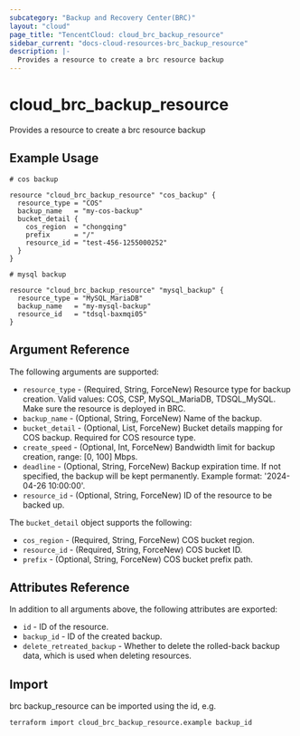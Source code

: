 ```yaml
---
subcategory: "Backup and Recovery Center(BRC)"
layout: "cloud"
page_title: "TencentCloud: cloud_brc_backup_resource"
sidebar_current: "docs-cloud-resources-brc_backup_resource"
description: |-
  Provides a resource to create a brc resource backup
---
```


# cloud_brc_backup_resource

Provides a resource to create a brc resource backup

## Example Usage

```hcl
# cos backup

resource "cloud_brc_backup_resource" "cos_backup" {
  resource_type = "COS"
  backup_name   = "my-cos-backup"
  bucket_detail {
    cos_region  = "chongqing"
    prefix      = "/"
    resource_id = "test-456-1255000252"
  }
}

# mysql backup

resource "cloud_brc_backup_resource" "mysql_backup" {
  resource_type = "MySQL_MariaDB"
  backup_name   = "my-mysql-backup"
  resource_id   = "tdsql-baxmqi05"
}
```

## Argument Reference

The following arguments are supported:

* `resource_type` - (Required, String, ForceNew) Resource type for backup creation. Valid values: COS, CSP, MySQL_MariaDB, TDSQL_MySQL. Make sure the resource is deployed in BRC.
* `backup_name` - (Optional, String, ForceNew) Name of the backup.
* `bucket_detail` - (Optional, List, ForceNew) Bucket details mapping for COS backup. Required for COS resource type.
* `create_speed` - (Optional, Int, ForceNew) Bandwidth limit for backup creation, range: [0, 100] Mbps.
* `deadline` - (Optional, String, ForceNew) Backup expiration time. If not specified, the backup will be kept permanently. Example format: '2024-04-26 10:00:00'.
* `resource_id` - (Optional, String, ForceNew) ID of the resource to be backed up.

The `bucket_detail` object supports the following:

* `cos_region` - (Required, String, ForceNew) COS bucket region.
* `resource_id` - (Required, String, ForceNew) COS bucket ID.
* `prefix` - (Optional, String, ForceNew) COS bucket prefix path.

## Attributes Reference

In addition to all arguments above, the following attributes are exported:

* `id` - ID of the resource.
* `backup_id` - ID of the created backup.
* `delete_retreated_backup` - Whether to delete the rolled-back backup data, which is used when deleting resources.


## Import

brc backup_resource can be imported using the id, e.g.

```
terraform import cloud_brc_backup_resource.example backup_id
```

